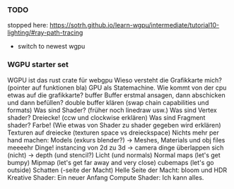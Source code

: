 ### TODO
stopped here:
https://sotrh.github.io/learn-wgpu/intermediate/tutorial10-lighting/#ray-path-tracing

- switch to newest wgpu


### WGPU starter set
WGPU ist das rust crate für webgpu
Wieso versteht die Grafikkarte mich? (pointer auf funktionen bla)
GPU als Statemachine. 
Wie kommt von der cpu etwas auf die grafikkarte? buffer
Buffer erstmal ansagen, dann abschicken und dann befüllen?
double buffer klären (swap chain capabilities und formats)
Was sind Shader? (früher noch linedraw usw.)
Was sind Vertex shader? Dreiecke! (ccw und clockwise erklären)
Was sind Fragment shader? Farbe! (Wie etwas von Shader zu shader gegeben wird erklären)
Texturen auf dreiecke (texturen space vs dreieckspace)
Nichts mehr per hand machen: Models (exkurs blender?) -> Meshes, Materials und obj files
meeeehr Dinge! instancing
von 2d zu 3d -> camera
dinge überlappen sich (nicht) -> depth (und stencil?)
Licht (und normals)
Normal maps (let's get bumpy)
Mipmap (let's get far away and very close)
cubemaps (let's go outside)
Schatten (-seite der Macht)
Helle Seite der Macht: bloom und HDR
Kreative Shader: Ein neuer Anfang
Compute Shader: Ich kann alles.

